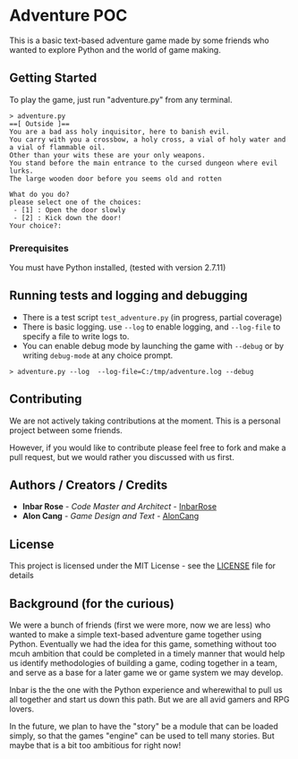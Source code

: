 # Adventure POC

This is a basic text-based adventure game made by some friends who wanted to explore Python and the world of game making.

## Getting Started

To play the game, just run "adventure.py" from any terminal.

```
> adventure.py
==[ Outside ]==
You are a bad ass holy inquisitor, here to banish evil.
You carry with you a crossbow, a holy cross, a vial of holy water and a vial of flammable oil.
Other than your wits these are your only weapons.
You stand before the main entrance to the cursed dungeon where evil lurks.
The large wooden door before you seems old and rotten

What do you do?
please select one of the choices:
 - [1] : Open the door slowly
 - [2] : Kick down the door!
Your choice?: 
```

### Prerequisites

You must have Python installed, (tested with version 2.7.11)

## Running tests and logging and debugging

 - There is a test script `test_adventure.py` (in progress, partial coverage)
 - There is basic logging. use `--log` to enable logging, and `--log-file` to specify a file to write logs to.
 - You can enable debug mode by launching the game with `--debug` or by writing `debug-mode` at any choice prompt. 


```
> adventure.py --log  --log-file=C:/tmp/adventure.log --debug
```

## Contributing

We are not actively taking contributions at the moment. This is a personal project between some friends.

However, if you would like to contribute please feel free to fork and make a pull request, but we would rather you discussed with us first.

## Authors / Creators / Credits

* **Inbar Rose** - *Code Master and Architect* - [InbarRose](https://github.com/InbarRose)
* **Alon Cang** - *Game Design and Text* - [AlonCang](https://github.com/AlonCang)

## License

This project is licensed under the MIT License - see the [LICENSE](LICENSE) file for details

## Background (for the curious)

We were a bunch of friends (first we were more, now we are less) who wanted to make a simple text-based adventure game together using Python. Eventually we had the idea for this game, something without too mcuh ambition that could be completed in a timely manner that would help us identify methodologies of building a game, coding together in a team, and serve as a base for a later game we or game system we may develop. 

Inbar is the the one with the Python experience and wherewithal to pull us all together and start us down this path. But we are all avid gamers and RPG lovers.

In the future, we plan to have the "story" be a module that can be loaded simply, so that the games "engine" can be used to tell many stories. But maybe that is a bit too ambitious for right now! 

